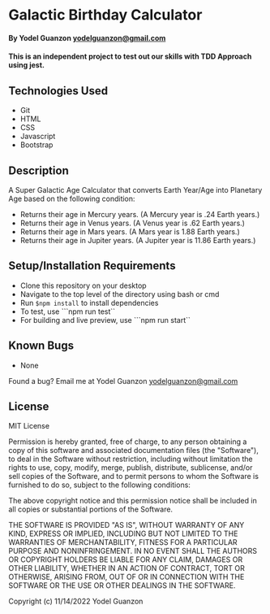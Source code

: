 #  Galactic Birthday Calculator

#### By Yodel Guanzon <yodelguanzon@gmail.com>

#### This is an independent project to test out our skills with TDD Approach using jest.

## Technologies Used

* Git
* HTML
* CSS
* Javascript
* Bootstrap

## Description

A Super Galactic Age Calculator that converts Earth Year/Age into Planetary Age based on the following condition:

* Returns their age in Mercury years. (A Mercury year is .24 Earth years.)
* Returns their age in Venus years. (A Venus year is .62 Earth years.)
* Returns their age in Mars years. (A Mars year is 1.88 Earth years.)
* Returns their age in Jupiter years. (A Jupiter year is 11.86 Earth years.)

## Setup/Installation Requirements

* Clone this repository on your desktop
* Navigate to the top level of the directory using bash or cmd
* Run ``` $npm install ``` to install dependencies
* To test, use ```npm run test``
* For building and live preview, use ```npm run start``

## Known Bugs

* None

Found a bug? Email me at Yodel Guanzon <yodelguanzon@gmail.com>

## License

MIT License

Permission is hereby granted, free of charge, to any person obtaining a copy
of this software and associated documentation files (the "Software"), to deal
in the Software without restriction, including without limitation the rights
to use, copy, modify, merge, publish, distribute, sublicense, and/or sell
copies of the Software, and to permit persons to whom the Software is
furnished to do so, subject to the following conditions:

The above copyright notice and this permission notice shall be included in all
copies or substantial portions of the Software.

THE SOFTWARE IS PROVIDED "AS IS", WITHOUT WARRANTY OF ANY KIND, EXPRESS OR
IMPLIED, INCLUDING BUT NOT LIMITED TO THE WARRANTIES OF MERCHANTABILITY,
FITNESS FOR A PARTICULAR PURPOSE AND NONINFRINGEMENT. IN NO EVENT SHALL THE
AUTHORS OR COPYRIGHT HOLDERS BE LIABLE FOR ANY CLAIM, DAMAGES OR OTHER
LIABILITY, WHETHER IN AN ACTION OF CONTRACT, TORT OR OTHERWISE, ARISING FROM,
OUT OF OR IN CONNECTION WITH THE SOFTWARE OR THE USE OR OTHER DEALINGS IN THE
SOFTWARE.

Copyright (c) 11/14/2022 Yodel Guanzon

